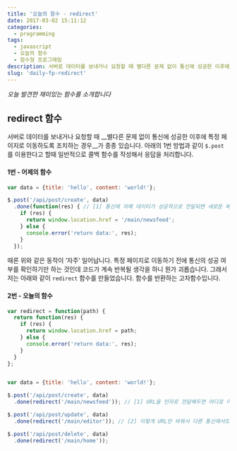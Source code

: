 ```yaml
---
title: '오늘의 함수 - redirect'
date: 2017-03-02 15:11:12
categories:
  - programming
tags:
  - javascript
  - 오늘의 함수
  - 함수형 프로그래밍
description: 서버로 데이터를 보내거나 요청할 때 별다른 문제 없이 통신에 성공한 이후에 특정 페이지로 이동하도록 조치하는 경우가 종종 있습니다.
slug: 'daily-fp-redirect'
---
```

_오늘 발견한 재미있는 함수를 소개합니다_

## redirect 함수

서버로 데이터를 보내거나 요청할 때 __별다른 문제 없이 통신에 성공한 이후에 특정 페이지로 이동하도록 조치하는 경우__가 종종 있습니다. 아래의 1번 방법과 같이 `$.post`를 이용한다고 할때 일반적으로 콜백 함수를 작성해서 응답을 처리합니다.

#### 1번 - 어제의 함수
```javascript
var data = {title: 'hello', content: 'world!'};

$.post('/api/post/create', data)
  .done(function(res) { // [1] 통신에 의해 데이터가 성공적으로 전달되면 새로운 페이지로 이동하도록 콜백 함수를 정의했습니다.
    if (res) {
      return window.location.href = '/main/newsfeed';
    } else {
      console.error('return data:', res);
    }
  });
```

때론 위와 같은 동작이 ‘자주’ 일어납니다. 특정 페이지로 이동하기 전에 통신의 성공 여부를 확인하기만 하는 것인데 코드가 계속 반복될 생각을 하니 뭔가 괴롭습니다. 그래서 저는 아래와 같이 `redirect` 함수를 만들었습니다. 함수를 반환하는 고차함수입니다.

#### 2번 - 오늘의 함수
```javascript
var redirect = function(path) {
  return function(res) {
    if (res) {
      return window.location.href = path;
    } else {
      console.error('return data:', res);
    }
  }
};


var data = {title: 'hello', content: 'world!'};

$.post('/api/post/create', data)
  .done(redirect('/main/newsfeed')); // [1] URL을 인자로 전달해두면 어디로 이동할지 미리 정해둔 함수가 콜백 함수로 남게 됩니다.

$.post('/api/post/update', data)
  .done(redirect('/main/editor')); // [2] 이렇게 URL만 바꿔서 다른 통신에서도 재활용할 수 있는 함수가 되었습니다.

$.post('/api/post/delete', data)
  .done(redirect('/main/home'));
```
